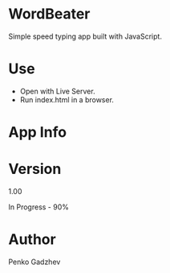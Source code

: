 # WordBeater
Simple speed typing app built with JavaScript.

# Use
- Open with Live Server.
- Run index.html in a browser.
# App Info

# Version
1.00

In Progress - 90%
# Author
Penko Gadzhev

